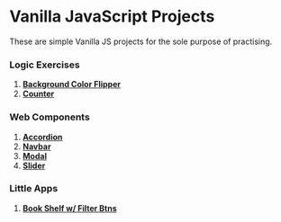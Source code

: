 # Vanilla JavaScript Projects

These are simple Vanilla JS projects for the sole purpose of practising.

### Logic Exercises

1. **[Background Color Flipper](https://chrizzlekicks.github.io/vanillajs/background-flipper/)**
2. **[Counter](https://chrizzlekicks.github.io/vanillajs/counter/)**

### Web Components

1. **[Accordion](https://chrizzlekicks.github.io/vanillajs/accordion/)**
2. **[Navbar](https://chrizzlekicks.github.io/vanillajs/navbar/)**
3. **[Modal](https://chrizzlekicks.github.io/vanillajs/modal/)**
4. **[Slider](https://chrizzlekicks.github.io/vanillajs/slider/)**

### Little Apps
1. **[Book Shelf w/ Filter Btns](https://chrizzlekicks.github.io/vanillajs/book-shelf/)**
